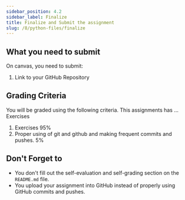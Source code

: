 ```yaml
---
sidebar_position: 4.2
sidebar_label: Finalize
title: Finalize and Submit the assignment
slug: /8/python-files/finalize
---
```


## What you need to submit

On canvas, you need to submit:

1. Link to your GitHub Repository

## Grading Criteria

You will be graded using the following criteria.
This assignments has ... Exercises

1. Exercises 95%
2. Proper using of git and github and making frequent commits and pushes. 5%

## Don't Forget to

* You don't fill out the self-evaluation and self-grading section on the `README.md` file.
* You upload your assignment into GitHub instead of properly using GitHub commits and pushes.
